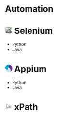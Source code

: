 # Automation

# <img src="/img/selenium_icon.jpg" width="24" height="24"> Selenium

- Python
- Java

# <img src="/img/appium.png" width="24" height="24"> Appium

- Python
- Java

# <img src="/img/xpath.png" width="24" height="24"> xPath